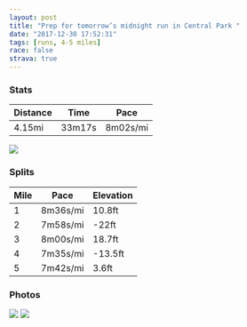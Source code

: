 ```yaml
---
layout: post
title: "Prep for tomorrow’s midnight run in Central Park "
date: "2017-12-30 17:52:31"
tags: [runs, 4-5 miles]
race: false
strava: true
---
```


### Stats

| Distance | Time | Pace |
|----------|------|------|
|4.15mi|33m17s|8m02s/mi|

<img src='https://maps.googleapis.com/maps/api/staticmap?maptype=roadmap&path=enc:_wrwF|lqbMw@aArA}E`DSrn@za@}BjIzFdCyHj_@yE}DsFfLsI}GyNyEoGnRgt@se@dF{QrABq@i@zFsQ~Au@zAyMfGqPzFzAjEqLjFnBsD`OxB^{@pEfEdD&key=AIzaSyC1MId7bFpkLXNAaYhBSTb8jLyiSqzbDtM&size=800x800&markers=color:yellow|label:S|40.73344,-73.98623&markers=color:green|label:F|40.73352,-73.98518999999999'>

### Splits

| Mile | Pace | Elevation |
|------|------|-----------|
|1|8m36s/mi|10.8ft|
|2|7m58s/mi|-22ft|
|3|8m00s/mi|18.7ft|
|4|7m35s/mi|-13.5ft|
|5|7m42s/mi|3.6ft|

### Photos
<img src='https://dgtzuqphqg23d.cloudfront.net/NGJru78EyetFDAE1-P3eAHbQPvv5U1BpotOmSyPf94Q-577x768.jpg'>

<img src='https://dgtzuqphqg23d.cloudfront.net/ui8BNNTLlrF8G1tCFb_fPsUSq4WSIE-b7fBD8EjuiGY-431x768.jpg'>
